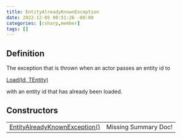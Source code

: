 ```yaml
---
title: EntityAlreadyKnownException
date: 2022-12-05 00:51:26 -08:00
categories: [csharp,member]
tags: []
---
```


## Definition

The exception that is thrown when an actor passes an entity id to
<!--/posts/csharp.member.entitydb.abstractions.transactions.builders.itransactionbuilder`1.load/--><a href='#'>Load(Id, TEntity)</a>
with an entity id that has already been loaded.

## Constructors
<table><tr><td><!--/posts/csharp.member.entitydb.common.exceptions.entityalreadyknownexception-.ctor#.../--><a href='#'>EntityAlreadyKnownException()</a></td><td>Missing Summary Doc!</td></tr></table>
